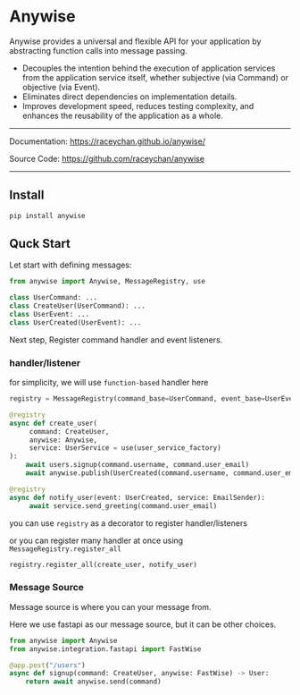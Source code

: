 # Anywise

Anywise provides a universal and flexible API for your application by abstracting function calls into message passing.

- Decouples the intention behind the execution of application services from the application service itself, whether subjective (via Command) or objective (via Event).
- Eliminates direct dependencies on implementation details.
- Improves development speed, reduces testing complexity, and enhances the reusability of the application as a whole.

---

Documentation: https://raceychan.github.io/anywise/

Source Code: https://github.com/raceychan/anywise

---

## Install

```py
pip install anywise
```

## Quck Start

Let start with defining messages:

```py
from anywise import Anywise, MessageRegistry, use

class UserCommand: ...
class CreateUser(UserCommand): ...
class UserEvent: ...
class UserCreated(UserEvent): ...
```

Next step, Register command handler and event listeners.

### handler/listener

for simplicity, we will use `function-based` handler here

```py
registry = MessageRegistry(command_base=UserCommand, event_base=UserEvent)

@registry 
async def create_user(
     command: CreateUser, 
     anywise: Anywise, 
     service: UserService = use(user_service_factory)
):
    await users.signup(command.username, command.user_email)
    await anywise.publish(UserCreated(command.username, command.user_email))

@registry
async def notify_user(event: UserCreated, service: EmailSender):
     await service.send_greeting(command.user_email)


```

you can use `registry` as a decorator to register handler/listeners

or you can register many handler at once using `MessageRegistry.register_all`

```py
registry.register_all(create_user, notify_user)
```

### Message Source

Message source is where you can your message from.

Here we use fastapi as our message source, but it can be other choices.

```py
from anywise import Anywise
from anywise.integration.fastapi import FastWise

@app.post("/users")
async def signup(command: CreateUser, anywise: FastWise) -> User:
    return await anywise.send(command)
```
